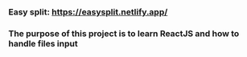 ### Easy split: https://easysplit.netlify.app/
<h3>The purpose of this project is to learn ReactJS and how to handle files input</h3>
